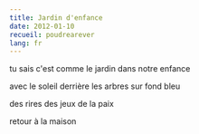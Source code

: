 ```yaml
---
title: Jardin d'enfance
date: 2012-01-10
recueil: poudrearever
lang: fr
---
```


tu sais c'est comme le jardin dans notre enfance

avec le soleil derrière les arbres sur fond bleu

des rires des jeux de la paix

retour à la maison

